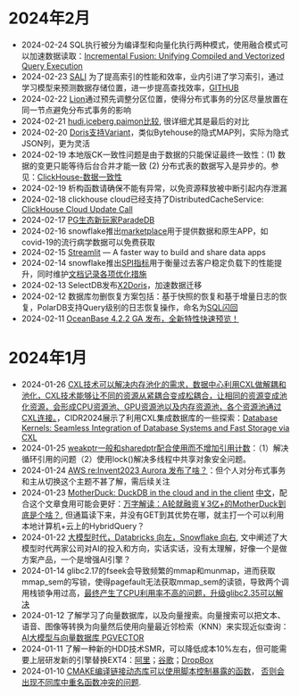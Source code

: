 # 2024年2月
- 2024-02-24 SQL执行被分为编译型和向量化执行两种模式，使用融合模式可以加速数据读取：[Incremental Fusion: Unifying Compiled and Vectorized Query Execution](https://www.cs.cit.tum.de/fileadmin/w00cfj/dis/papers/inkfuse.pdf)
- 2024-02-23 [SALI](https://arxiv.org/pdf/2308.15012?) 为了提高索引的性能和效率，业内引进了学习索引，通过学习模型来预测数据存储位置，进一步提高查找效率，[GITHUB](https://github.com/cds-ruc/SALI)
- 2024-02-22 [Lion](https://arxiv.org/pdf/2403.11221)通过预先调整分区位置，使得分布式事务的分区尽量放置在同一节点避免分布式事务的影响
- 2024-02-21 [hudi,iceberg,paimon比较](https://mp.weixin.qq.com/s/NIpud2kbiJJNOsje0Honyw), 很详细尤其是最后的对比
- 2024-02-20 [Doris支持Variant](https://cdn.selectdb.com/static/0409_Apache_Doris_Variant_a5ca19cdcc.pdf)，类似Bytehouse的隐式MAP列，实际为隐式JSON列，更为灵活
- 2024-02-19 本地版CK一致性问题是由于数据的只能保证最终一致性：(1) 数据的变更只能等待后台合并才能一致 (2) 分布式表的数据写入是异步的。参见：[ClickHouse-数据一致性](https://www.cnblogs.com/EnzoDin/p/16251252.html)
- 2024-02-19 析构函数请确保不能有异常，以免资源释放被中断引起内存泄漏
- 2024-02-18 clickhouse cloud已经支持了DistributedCacheService: [ClickHouse Cloud Update Call]( https://www.youtube.com/watch?v=Ew8vHeyyahI)
- 2024-02-17 [PG生态新玩家ParadeDB](https://mp.weixin.qq.com/s/bx2dRxlrtLcM6AD2qsplQQ)
- 2024-02-16 snowflake推出[marketplace](https://www.snowflake.com/en/data-cloud/marketplace/)用于提供数据和原生APP，如covid-19的流行病学数据可以免费获取
- 2024-02-15 [Streamlit](https://github.com/streamlit/streamlit) — A faster way to build and share data apps
- 2024-02-14 snowflake推出[SPI指标](https://www.snowflake.com/blog/measuring-performance-improvements-spi/)用于衡量过去客户稳定负载下的性能提升，同时维护[文档记录各项优化措施](https://docs.snowflake.com/en/release-notes/performance-improvements)
- 2024-02-13 SelectDB发布[X2Doris](https://www.selectdb.com/blog/160)，加速数据迁移
- 2024-02-12 数据库勿删恢复方案包括：基于快照的恢复和基于增量日志的恢复，PolarDB支持Query级别的日志恢复操作，命名为[SQL闪回](https://help.aliyun.com/zh/polardb/polardb-for-xscale/use-sql-flashback-1)
- 2024-02-11 [OceanBase 4.2.2 GA 发布，全新特性快速预览！](https://open.oceanbase.com/blog/9147296848)

# 2024年1月
- 2024-01-26 [CXL技术可以解决内存池化的需求，数据中心利用CXL做解耦和池化，CXL技术能够让不同的资源从紧耦合变成松耦合，让相同的资源变成池化资源，会形成CPU资源池、GPU资源池以及内存资源池，各个资源池通过CXL连接。](https://www.elecfans.com/d/2210036.html)，CIDR2024展示了利用CXL集成数据库的一些探索：[Database Kernels: Seamless Integration of Database Systems and Fast Storage via CXL](https://www.cidrdb.org/cidr2024/papers/p43-lee.pdf)
- 2024-01-25 [weakptr一般和sharedptr配合使用而不增加引用计数](https://blog.csdn.net/qq_38410730/article/details/105903979)：（1）解决循环引用的问题（2）使用lock()解决多线程中共享对象安全问题。
- 2024-01-24 [AWS re:Invent2023 Aurora 发布了啥？](http://mysql.taobao.org/monthly/2023/12/01/)：但个人对分布式事务和主从切换这个主题不甚了解，需后续关注
- 2024-01-23 [MotherDuck: DuckDB in the cloud and in the client](https://www.cidrdb.org/cidr2024/papers/p46-atwal.pdf) [中文](https://zhuanlan.zhihu.com/p/679197332)，配合这个文章食用可能会更好：[万字解读：A轮就融资￥3亿+的MotherDuck到底是个啥？](https://www.rachellaw.xyz/2023/MotherDuck), 但通篇读下来，并没有GET到其优势在哪，就主打一个可以利用本地计算机+云上的HybridQuery？
- 2024-01-22 [大模型时代，Databricks 向左，Snowflake 向右](https://zhuanlan.zhihu.com/p/677745764), 文中阐述了大模型时代两家公司对AI的投入和方向，实话实话，没有太理解，好像一个是做方案产品，一个是增强AI引擎？
- 2024-01-14 glibc2.17的fseek会导致频繁的mmap和munmap，进而获取mmap_sem的写锁，使得pagefault无法获取mmap_sem的读锁，导致两个调用栈锁争用过高，[最终产生了CPU利用率不高的问题，升级glibc2.35可以解决](https://zhuanlan.zhihu.com/p/669173594)
- 2024-01-12 了解学习了向量数据库，以及向量搜索。向量搜索可以把文本、语音、图像等转换为向量然后使用向量最近邻检索（KNN）来实现近似查询：[AI大模型与向量数据库 PGVECTOR](https://mp.weixin.qq.com/s?__biz=MzU5ODAyNTM5Ng==&mid=2247485589&idx=1&sn=931f2d794e9b8486f623f746db9f00cd&scene=21#wechat_redirect)
- 2024-01-11 了解一种新的HDD技术SMR，可以降低成本10%左右，但可能需要上层研发新的引擎替换EXT4：[阿里](https://www.usenix.org/system/files/fast23-zhou-su.pdf)；[谷歌](https://blog.google/products/google-cloud/dynamic-hybrid-smr-ocp-proposal-improve-data-center-disk-drives/)；[DropBox](https://dropbox.tech/infrastructure/four-years-of-smr-storage-what-we-love-and-whats-next)
- 2024-01-10 [CMAKE编译链接动态库可以使用脚本控制暴露的函数](https://www.gnu.org/software/gnulib/manual/html_node/LD-Version-Scripts.html)， [否则会出现不同库中重名函数冲突的问题](https://stackoverflow.com/questions/37051635/several-shared-object-using-same-proto-leading-the-the-error-file-already-exist).

